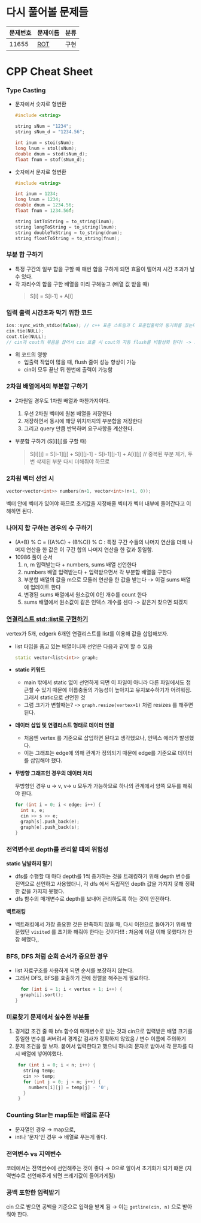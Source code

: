 # 다시 풀어볼 문제들 
|문제번호|문제이름|분류|
|---|---|---|
|11655|[ROT](https://www.acmicpc.net/problem/11655)|구현|



# CPP Cheat Sheet 
### Type Casting
- 문자에서 숫자로 형변환
  ```cpp
  #include <string>
  
  string sNum = "1234";
  string sNum_d = "1234.56";
  
  int inum = stoi(sNum);
  long lnum = stol(sNum);
  double dnum = stod(sNum_d);
  float fnum = stof(sNum_d);
  ```
- 숫자에서 문자로 형변환
  ```cpp
  #include <string>

  int inum = 1234;
  long lnum = 1234;
  double dnum = 1234.56;
  float fnum = 1234.56f;

  string intToString = to_string(inum);
  string longToString = to_string(lnum);
  string doubleToString = to_string(dnum);
  string floatToString = to_string(fnum);
  ```

### 부분 합 구하기 
- 특정 구간의 일부 합을 구할 때 매번 합을 구하게 되면 효율이 떨어져 시간 초과가 날 수 있다.
- 각 자리수의 합을 구한 배열을 미리 구해놓고 (배열 값 받을 때)
  > S[i] = S[i-1] + A[i]

### 입력 출력 시간초과 막기 위한 코드 
```cpp
ios::sync_with_stdio(false); // c++ 표준 스트림과 C 표준입출력의 동기화를 끊는다 
cin.tie(NULL);
cout.tie(NULL);
// cin과 cout의 묶음을 끊어서 cin 호출 시 cout의 자동 flush를 비활성화 한다! -> 그래서 성능이 향상되는 것 
```

- 위 코드의 영향
  - 입출력 작업이 많을 때, flush 줄여 성능 향상이 가능
  - cin이 모두 끝난 뒤 한번에 출력이 가능함
    
### 2차원 배열에서의 부분합 구하기 
- 2차원일 경우도 1차원 배열과 마찬가지이다.
  1) 우선 2차원 벡터에 원본 배열을 저장한다
  2) 저장하면서 동시에 해당 위치까지의 부분합을 저장한다
  3) 그리고 query 만큼 반복하며 요구사항을 계산한다.

- 부분합 구하기 (S[i][j]를 구할 때)
  > S[i][j] = S[i-1][j] + S[i][j-1] - S[i-1][j-1] + A[i][j] // 중복된 부분 제거, 두 번 삭제된 부분 다시 더해줘야 하므로 

### 2차원 벡터 선언 시 
```cpp
vector<vector<int>> numbers(n+1, vector<int>(n+1, 0));
```

벡터 안에 벡터가 있어야 하므로 초기값을 지정해줄 벡터가 벡터 내부에 들어간다고 이해하면 된다. 


### 나머지 합 구하는 경우의 수 구하기 
- (A+B) % C = ((A%C) + (B%C)) % C : 특정 구간 수들의 나머지 연산을 더해 나머지 연산을 한 값은 이 구간 합의 나머지 연산을 한 값과 동일함.
- 10986 풀이 순서
  1) n, m 입력받는다 + numbers, sums 배열 선언한다 
  2) numbers 배열 입력받는다 + 입력받으면서 각 부분합 배열을 구한다 
  3) 부분합 배열의 값을 m으로 모듈러 연산을 한 값을 받는다 -> 이걸 sums 배열에 업데이트 한다 
  4) 변경된 sums 배열에서 원소값이 0인 개수를 count 한다 
  5) sums 배열에서 원소값이 같은 인덱스 개수를 센다 -> 같은거 찾으면 되겠지
 
### [연결리스트 std::list로 구현하기]([b568a822232c9100633fe29d105cbd802322f05d](https://github.com/lenamin/BaekJoon/commit/a9039c13233b5d145eb8cd197f60da34f383d37c))
vertex가 5개, edgerk 6개인 연결리스트를 list를 이용해 값을 삽입해보자. 

- list 타입을 품고 있는 배열이니까 선언은 다음과 같이 할 수 있음
  
  ```cpp
  static vector<list<int>> graph;
  ```

- **static 키워드**
  - main 밖에서 static 없이 선언하게 되면 이 파일이 아니라 다른 파일에서도 접근할 수 있기 때문에 이름충돌의 가능성이 높아지고 유지보수하기가 어려워짐. 그래서 static으로 선언한 것
  - 그럼 크기가 변할때는? -> `graph.resize(vertex+1)` 처럼 resizes 를 해주면 된다.

- **데이터 삽입 및 연결리스트 형태로 데이터 연결**
  - 처음엔 vertex 를 기준으로 삽입하면 된다고 생각했으나, 인덱스 에러가 발생했다.
  - 이는 그래프는 edge에 의해 관계가 정의되기 때문에 edge를 기준으로 데이터를 삽입해야 했다.

- **무방향 그래프인 경우의 데이터 처리**
  
  무방향인 경우 u -> v, v-> u 모두가 가능하므로 하나의 관계에서 양쪽 모두를 해줘야 한다.
    ```cpp
    for (int i = 0; i < edge; i++) {
      int s, e;
      cin >> s >> e;
      graph[s].push_back(e);
      graph[e].push_back(s);
    }
    ```

### 전역변수로 depth를 관리할 떄의 위험성 
**static 남발하지 말기**
- dfs를 수행할 때 마다 depth를 1씩 증가하는 것을 트래킹하기 위해 depth 변수를 전역으로 선언하고 사용했더니, 각 dfs 에서 독립적인 depth 값을 가지지 못해 정확한 값을 가지지 못했다.
- dfs 함수의 매개변수로 depth를 보내어 관리하도록 하는 것이 안전하다.

**백트래킹**
- 백트래킹에서 가장 중요한 것은 만족하지 않을 때, 다시 이전으로 돌아가기 위해 방문했던 `visited` 를 초기화 해줘야 한다는 것이다!!!
  : 처음에 이걸 이해 못했다가 한참 헤맸다,,

### BFS, DFS 처럼 순회 순서가 중요한 경우 
- list 자료구조를 사용하게 되면 순서를 보장하지 않는다.
- 그래서 DFS, BFS를 호출하기 전에 정렬을 해주는게 필요하다.
  ```cpp
    for (int i = 1; i < vertex + 1; i++) {
    graph[i].sort();
  }
  ```

### 미로찾기 문제에서 실수한 부분들 
1. 경계값 조건 줄 때 bfs 함수의 매개변수로 받는 것과 cin으로 입력받은 배열 크기를 동일한 변수를 써버려서 경계값 검사가 정확하지 않았음 / 변수 이름에 주의하기
2. 문제 조건을 잘 보자. 붙여서 입력한다고 했으니 하나의 문자로 받아서 각 문자를 다시 배열에 넣어야했다.
   ```cpp
    for (int i = 0; i < n; i++) {
      string temp;
      cin >> temp;
      for (int j = 0; j < m; j++) {
        numbers[i][j] = temp[j] - '0';
      }
    }    
   ```

### Counting Star는 map또는 배열로 푼다 
- 문자열인 경우 → map으로,
- int나 '문자'인 경우 → 배열로 푸는게 좋다.

### 전역변수 vs 지역변수 
코테에서는 전역변수에 선언해주는 것이 좋다 → 0으로 알아서 초기화가 되기 떄문 (지역변수로 선언해주게 되면 쓰레기값이 들어가게됨) 

### 공백 포함한 입력받기 
cin 으로 받으면 공백을 기준으로 입력을 받게 됨 → 이는 `getline(cin, n)` 으로 받아줘야 한다. 
